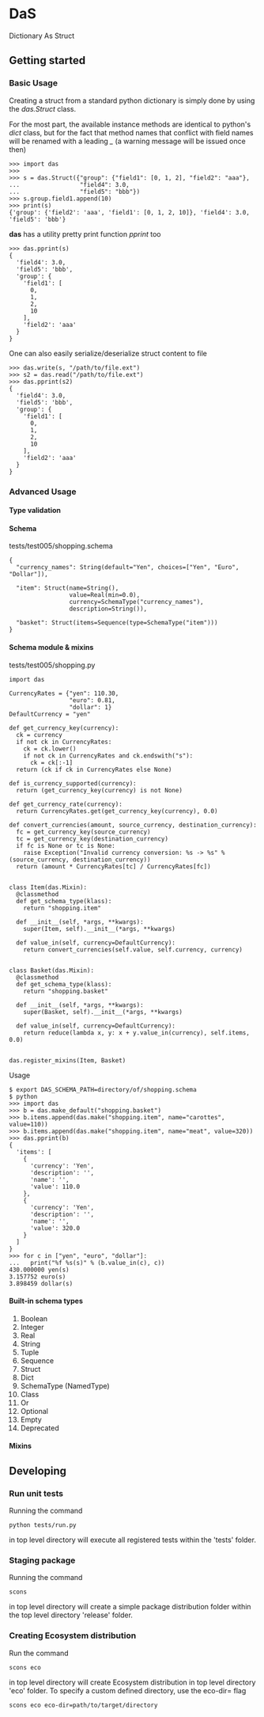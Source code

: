 # DaS
Dictionary As Struct

## Getting started
### Basic Usage
Creating a struct from a standard python dictionary is simply done by using the *das.Struct* class.

For the most part, the available instance methods are identical to python's *dict* class, but for the fact that method names that conflict with field names will be renamed with a leading *_* (a warning message will be issued once then)

```
>>> import das
>>> 
>>> s = das.Struct({"group": {"field1": [0, 1, 2], "field2": "aaa"},
...                 "field4": 3.0,
...                 "field5": "bbb"})
>>> s.group.field1.append(10)
>>> print(s)
{'group': {'field2': 'aaa', 'field1': [0, 1, 2, 10]}, 'field4': 3.0, 'field5': 'bbb'}
```

**das** has a utility pretty print function *pprint* too
```
>>> das.pprint(s)
{
  'field4': 3.0,
  'field5': 'bbb',
  'group': {
    'field1': [
      0,
      1,
      2,
      10
    ],
    'field2': 'aaa'
  }
}
```
One can also easily serialize/deserialize struct content to file
```
>>> das.write(s, "/path/to/file.ext")
>>> s2 = das.read("/path/to/file.ext")
>>> das.pprint(s2)
{
  'field4': 3.0,
  'field5': 'bbb',
  'group': {
    'field1': [
      0,
      1,
      2,
      10
    ],
    'field2': 'aaa'
  }
}
```

### Advanced Usage
#### Type validation
#### Schema
tests/test005/shopping.schema
```
{
  "currency_names": String(default="Yen", choices=["Yen", "Euro", "Dollar"]),

  "item": Struct(name=String(),
                 value=Real(min=0.0),
                 currency=SchemaType("currency_names"),
                 description=String()),

  "basket": Struct(items=Sequence(type=SchemaType("item")))
}
```
#### Schema module & mixins
tests/test005/shopping.py
```
import das

CurrencyRates = {"yen": 110.30,
                 "euro": 0.81,
                 "dollar": 1}
DefaultCurrency = "yen"

def get_currency_key(currency):
  ck = currency
  if not ck in CurrencyRates:
    ck = ck.lower()
    if not ck in CurrencyRates and ck.endswith("s"):
      ck = ck[:-1]
  return (ck if ck in CurrencyRates else None)

def is_currency_supported(currency):
  return (get_currency_key(currency) is not None)

def get_currency_rate(currency):
  return CurrencyRates.get(get_currency_key(currency), 0.0)

def convert_currencies(amount, source_currency, destination_currency):
  fc = get_currency_key(source_currency)
  tc = get_currency_key(destination_currency)
  if fc is None or tc is None:
    raise Exception("Invalid currency conversion: %s -> %s" % (source_currency, destination_currency))
  return (amount * CurrencyRates[tc] / CurrencyRates[fc])


class Item(das.Mixin):
  @classmethod
  def get_schema_type(klass):
    return "shopping.item"

  def __init__(self, *args, **kwargs):
    super(Item, self).__init__(*args, **kwargs)

  def value_in(self, currency=DefaultCurrency):
    return convert_currencies(self.value, self.currency, currency)
    

class Basket(das.Mixin):
  @classmethod
  def get_schema_type(klass):
    return "shopping.basket"

  def __init__(self, *args, **kwargs):
    super(Basket, self).__init__(*args, **kwargs)

  def value_in(self, currency=DefaultCurrency):
    return reduce(lambda x, y: x + y.value_in(currency), self.items, 0.0)


das.register_mixins(Item, Basket)

```
Usage
```
$ export DAS_SCHEMA_PATH=directory/of/shopping.schema
$ python
>>> import das
>>> b = das.make_default("shopping.basket")
>>> b.items.append(das.make("shopping.item", name="carottes", value=110))
>>> b.items.append(das.make("shopping.item", name="meat", value=320))
>>> das.pprint(b)
{
  'items': [
    {
      'currency': 'Yen',
      'description': '',
      'name': '',
      'value': 110.0
    },
    {
      'currency': 'Yen',
      'description': '',
      'name': '',
      'value': 320.0
    }
  ]
}
>>> for c in ["yen", "euro", "dollar"]:
...   print("%f %s(s)" % (b.value_in(c), c))
430.000000 yen(s)
3.157752 euro(s)
3.898459 dollar(s)
```

#### Built-in schema types
1. Boolean
2. Integer
3. Real
4. String
5. Tuple
6. Sequence
7. Struct
8. Dict
9. SchemaType (NamedType)
10. Class
11. Or
12. Optional
13. Empty
14. Deprecated

#### Mixins

## Developing
### Run unit tests
Running the command
```
python tests/run.py
```
in top level directory will execute all registered tests within the 'tests' folder.

### Staging package
Running the command
```
scons
```
in top level directory will create a simple package distribution folder within the top level directory 'release' folder.

### Creating Ecosystem distribution
Run the command
```
scons eco
```
in top level directory will create Ecosystem distribution in top level directory 'eco' folder.
To specify a custom defined directory, use the eco-dir= flag
```
scons eco eco-dir=path/to/target/directory
```


